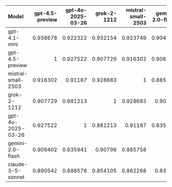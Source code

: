 | Model              |   gpt-4.5-preview |   gpt-4o-2025-03-26 |   grok-2-1212 |   mistral-small-2503 |   gemini-2.0-flash |   claude-3-5-sonnet |   gpt-4.1-mini |     SUM |
|:-------------------|------------------:|--------------------:|--------------:|---------------------:|-------------------:|--------------------:|---------------:|--------:|
| gpt-4.1-mini       |          0.938678 |            0.922322 |      0.932154 |             0.923749 |           0.904103 |            0.871784 |       1        | 6.49279 |
| gpt-4.5-preview    |          1        |            0.927522 |      0.907729 |             0.916302 |           0.906402 |            0.890542 |       0.938678 | 6.48717 |
| mistral-small-2503 |          0.916302 |            0.91187  |      0.928683 |             1        |           0.885758 |            0.862268 |       0.923749 | 6.42863 |
| grok-2-1212        |          0.907729 |            0.881213 |      1        |             0.928683 |           0.90798  |            0.854105 |       0.932154 | 6.41186 |
| gpt-4o-2025-03-26  |          0.927522 |            1        |      0.881213 |             0.91187  |           0.835941 |            0.888578 |       0.922322 | 6.36745 |
| gemini-2.0-flash   |          0.906402 |            0.835941 |      0.90798  |             0.885758 |           1        |            0.83377  |       0.904103 | 6.27395 |
| claude-3-5-sonnet  |          0.890542 |            0.888578 |      0.854105 |             0.862268 |           0.83377  |            1        |       0.871784 | 6.20105 |
